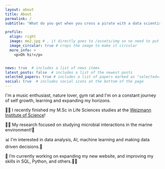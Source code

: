 ```yaml
---
layout: about
title: About
permalink: /
subtitle: "What do you get when you cross a pirate with a data scientist? Answer: Someone who specializes in Rrrr"

profile:
  align: right
  image: me2.jpg # , it directly goes to /assets/img so no need to put the entire path
  image_circular: true # crops the image to make it circular
  more_info: >
    <p>Oh hi!</p> 


news: true  # includes a list of news items
latest_posts: false  # includes a list of the newest posts
selected_papers: true # includes a list of papers marked as "selected={true}"
social: true  # includes social icons at the bottom of the page
---
```


I'm a music enthusiast, nature lover, gym rat and I'm on a constant journey of self growth, learning and expanding my horizons.

 :man_student: I recently finished my M\.Sc in Life Sciences studies at the [Weizmann Institute of Science](https://weizmann.ac.il/)!  <br/>

 :man_scientist: My research focused on studying microbial interactions in the marine environment!:microbe:  <br/>

 :bar_chart: I'm interested in data analysis, AI, machine learning and making data driven decisions.:robot: <br/> 

 🔭 I’m currently working on expanding my new website, and improving my skills in SQL, Python, and others.:man_technologist: <br/>


